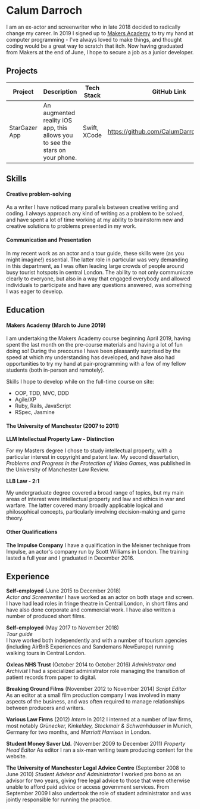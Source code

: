 # Calum Darroch

I am an ex-actor and screenwriter who in late 2018 decided to radically change my career. In 2019 I signed up to [Makers Academy](https://makers.tech/) to try my hand at computer programming - I've always loved to make things, and thought coding would be a great way to scratch that itch. Now having graduated from Makers at the end of June, I hope to secure a job as a junior developer.

## Projects

Project | Description | Tech Stack | GitHub Link
------- | ----------- | ---------- | -----------
StarGazer App | An augmented reality iOS app, this allows you to see the stars on your phone. | Swift, XCode | https://github.com/CalumDarroch/stargazer

## Skills

#### Creative problem-solving

As a writer I have noticed many parallels between creative writing and coding. I always approach any kind of writing as a problem to be solved, and have spent a lot of time working at my ability to brainstorm new and creative solutions to problems presented in my work.

#### Communication and Presentation

In my recent work as an actor and a tour guide, these skills were (as you might imagine!) essential. The latter role in particular was very demanding in this department, as I was often leading large crowds of people around busy tourist hotspots in central London. The ability to not only communicate clearly to everyone, but also in a way that engaged everybody and allowed individuals to participate and have any questions answered, was something I was eager to develop. 

## Education

#### Makers Academy (March to June 2019)

I am undertaking the Makers Academy course beginning April 2019, having spent the last month on the pre-course materials and having a lot of fun doing so! During the precourse I have been pleasantly surprised by the speed at which my understanding has developed, and have also had opportunities to try my hand at pair-programming with a few of my fellow students (both in-person and remotely).

Skills I hope to develop while on the full-time course on site:
- OOP, TDD, MVC, DDD
- Agile/XP
- Ruby, Rails, JavaScript
- RSpec, Jasmine

#### The University of Manchester (2007 to 2011)

**LLM Intellectual Property Law - Distinction**

For my Masters degree I chose to study intellectual property, with a particular interest in copyright and patent law. My second dissertation, *Problems and Progress in the Protection of Video Games*, was published in the University of Manchester Law Review.

**LLB Law - 2:1**

My undergraduate degree covered a broad range of topics, but my main areas of interest were intellectual property and law and ethics in war and warfare. The latter covered many broadly applicable logical and philosophical concepts, particularly involving decision-making and game theory.

#### Other Qualifications

**The Impulse Company**
I have a qualification in the Meisner technique from Impulse, an actor's company run by Scott Williams in London. The training lasted a full year and I graduated in December 2016.

## Experience

**Self-employed** (June 2015 to December 2018)    
*Actor and Screenwriter*
I have worked as an actor on both stage and screen. I have had lead roles in fringe theatre in Central London, in short films and have also done corporate and commercial work. I have also written a number of produced short films.

**Self-employed** (May 2017 to November 2018)   
*Tour guide*  
I have worked both independently and with a number of tourism agencies (including AirBnB Experiences and Sandemans NewEurope) running walking tours in Central London.

**Oxleas NHS Trust** (October 2014 to October 2016)
*Administrator and Archivist*
I had a specialized administrator role managing the transition of patient records from paper to digital.

**Breaking Ground Films** (November 2012 to November 2014)
*Script Editor*
As an editor at a small film production company I was involved in many aspects of the business, and was often required to manage relationships between producers and writers.

**Various Law Firms** (2012)
*Intern*
In 2012 I interned at a number of law firms, most notably *Grünecker, Kinkeldey, Stockmair & Schwanhäusser* in Munich, Germany for two months, and *Marriott Harrison* in London.

**Student Money Saver Ltd.** (November 2009 to December 2011)
*Property Head Editor*
As editor I ran a six-man writing team producing content for the website. 

**The University of Manchester Legal Advice Centre** (September 2008 to June 2010)
*Student Advisor and Administrator*
I worked pro bono as an advisor for two years, giving free legal advice to those that were otherwise unable to afford paid advice or access government services. From September 2009 I also undertook the role of student administrator and was jointly responsible for running the practice.
